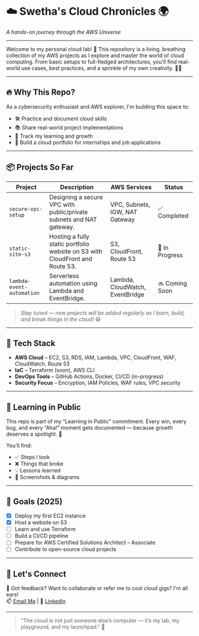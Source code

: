 # ☁️ Swetha's Cloud Chronicles 🌍  
*A hands-on journey through the AWS Universe*

---

Welcome to my personal cloud lab! 🚀 This repository is a living, breathing collection of my AWS projects as I explore and master the world of cloud computing. From basic setups to full-fledged architectures, you'll find real-world use cases, best practices, and a sprinkle of my own creativity. 🌈✨

---

## 🔥 Why This Repo?

As a cybersecurity enthusiast and AWS explorer, I'm building this space to:

- 🛠 Practice and document cloud skills  
- 📚 Share real-world project implementations  
- 🌱 Track my learning and growth  
- 💼 Build a cloud portfolio for internships and job applications

---

## 📦 Projects So Far

| Project | Description | AWS Services | Status |
|--------|-------------|--------------|--------|
| `secure-vpc-setup` | Designing a secure VPC with public/private subnets and NAT gateway. | VPC, Subnets, IGW, NAT Gateway | ✅ Completed |
| `static-site-s3` | Hosting a fully static portfolio website on S3 with CloudFront and Route 53. | S3, CloudFront, Route 53 | 🚧 In Progress |
| `lambda-event-automation` | Serverless automation using Lambda and EventBridge. | Lambda, CloudWatch, EventBridge | 🔜 Coming Soon |

> *Stay tuned — new projects will be added regularly as I learn, build, and break things in the cloud!* 😄

---

## 🧰 Tech Stack

- **AWS Cloud** – EC2, S3, RDS, IAM, Lambda, VPC, CloudFront, WAF, CloudWatch, Route 53  
- **IaC** – Terraform (soon), AWS CLI  
- **DevOps Tools** – GitHub Actions, Docker, CI/CD (in-progress)  
- **Security Focus** – Encryption, IAM Policies, WAF rules, VPC security

---

## 📖 Learning in Public

This repo is part of my “Learning in Public” commitment. Every win, every bug, and every “Aha!” moment gets documented — because growth deserves a spotlight. 🌟

You’ll find:
- ✅ Steps I took
- ❌ Things that broke
- 💡 Lessons learned
- 📸 Screenshots & diagrams

---

## 📌 Goals (2025)

- [x] Deploy my first EC2 instance  
- [x] Host a website on S3  
- [ ] Learn and use Terraform  
- [ ] Build a CI/CD pipeline  
- [ ] Prepare for AWS Certified Solutions Architect – Associate  
- [ ] Contribute to open-source cloud projects

---

## 🤝 Let's Connect

💬 Got feedback? Want to collaborate or refer me to cool cloud gigs? I'm all ears!  
📫 [Email Me](mailto:swethacsam@gmail.com) | 💼 [LinkedIn]([(https://www.linkedin.com/in/swetha-botta/)])

---

> “The cloud is not just someone else’s computer — it’s my lab, my playground, and my launchpad.” 🚀

